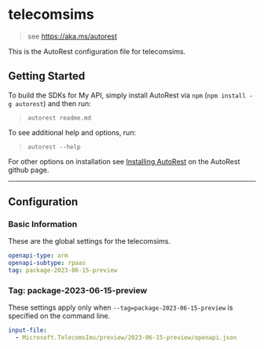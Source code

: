 # telecomsims

> see https://aka.ms/autorest

This is the AutoRest configuration file for telecomsims.

## Getting Started

To build the SDKs for My API, simply install AutoRest via `npm` (`npm install -g autorest`) and then run:

> `autorest readme.md`

To see additional help and options, run:

> `autorest --help`

For other options on installation see [Installing AutoRest](https://aka.ms/autorest/install) on the AutoRest github page.

---

## Configuration

### Basic Information

These are the global settings for the telecomsims.

```yaml
openapi-type: arm
openapi-subtype: rpaas
tag: package-2023-06-15-preview
```

### Tag: package-2023-06-15-preview

These settings apply only when `--tag=package-2023-06-15-preview` is specified on the command line.

```yaml $(tag) == 'package-2023-06-15-preview'
input-file:
  - Microsoft.TelecomsIms/preview/2023-06-15-preview/openapi.json
```

